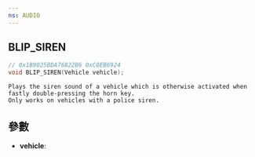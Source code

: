 ```yaml
---
ns: AUDIO
---
```

## BLIP_SIREN

```c
// 0x1B9025BDA76822B6 0xC0EB6924
void BLIP_SIREN(Vehicle vehicle);
```

```
Plays the siren sound of a vehicle which is otherwise activated when fastly double-pressing the horn key.  
Only works on vehicles with a police siren.  
```

## 參數
* **vehicle**: 

